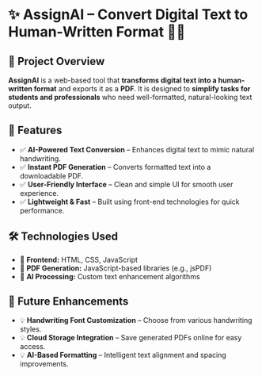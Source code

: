 # ✨ AssignAI – Convert Digital Text to Human-Written Format 📜🔗  

## 📌 Project Overview  
**AssignAI** is a web-based tool that **transforms digital text into a human-written format** and exports it as a **PDF**. It is designed to **simplify tasks for students and professionals** who need well-formatted, natural-looking text output.  

## 🚀 Features  
- ✅ **AI-Powered Text Conversion** – Enhances digital text to mimic natural handwriting.  
- ✅ **Instant PDF Generation** – Converts formatted text into a downloadable PDF.  
- ✅ **User-Friendly Interface** – Clean and simple UI for smooth user experience.  
- ✅ **Lightweight & Fast** – Built using front-end technologies for quick performance.  

## 🛠️ Technologies Used  
- 🔹 **Frontend:** HTML, CSS, JavaScript  
- 🔹 **PDF Generation:** JavaScript-based libraries (e.g., jsPDF)  
- 🔹 **AI Processing:** Custom text enhancement algorithms  

## 🔗 Future Enhancements  
- 💡 **Handwriting Font Customization** – Choose from various handwriting styles.  
- 💡 **Cloud Storage Integration** – Save generated PDFs online for easy access.  
- 💡 **AI-Based Formatting** – Intelligent text alignment and spacing improvements.  
